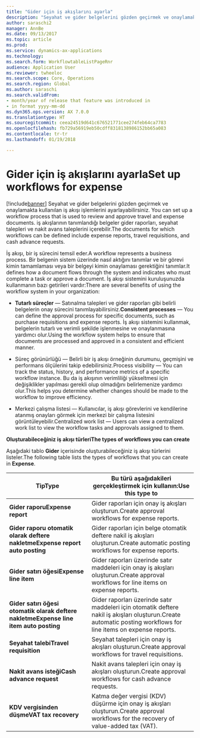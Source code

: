 ```yaml
---
title: "Gider için iş akışlarını ayarla"
description: "Seyahat ve gider belgelerini gözden geçirmek ve onaylamakta kullanılan iş akışı işlemlerini ayarlayabilirsiniz."
author: saraschi2
manager: AnnBe
ms.date: 09/13/2017
ms.topic: article
ms.prod: 
ms.service: dynamics-ax-applications
ms.technology: 
ms.search.form: WorkflowtableListPageRnr
audience: Application User
ms.reviewer: twheeloc
ms.search.scope: Core, Operations
ms.search.region: Global
ms.author: saraschi
ms.search.validFrom:
- month/year of release that feature was introduced in
- in format yyyy-mm-dd
ms.dyn365.ops.version: AX 7.0.0
ms.translationtype: HT
ms.sourcegitcommit: ceea24519d641c676521771cee274feb64ca7783
ms.openlocfilehash: fb729a56919eb50cdff8318138986152bb65a083
ms.contentlocale: tr-tr
ms.lasthandoff: 01/19/2018

---
```


# <a name="set-up-workflows-for-expense"></a><span data-ttu-id="b53dc-103">Gider için iş akışlarını ayarla</span><span class="sxs-lookup"><span data-stu-id="b53dc-103">Set up workflows for expense</span></span>

[!include[banner](../includes/banner.md)]<span data-ttu-id="b53dc-104"> Seyahat ve gider belgelerini gözden geçirmek ve onaylamakta kullanılan iş akışı işlemlerini ayarlayabilirsiniz.</span><span class="sxs-lookup"><span data-stu-id="b53dc-104"> You can set up a workflow process that is used to review and approve travel and expense documents.</span></span> <span data-ttu-id="b53dc-105">iş akışlarının tanımlandığı belgeler gider raporları, seyahat talepleri ve nakit avans taleplerini içerebilir.</span><span class="sxs-lookup"><span data-stu-id="b53dc-105">The documents for which workflows can be defined include expense reports, travel requisitions, and cash advance requests.</span></span>

<span data-ttu-id="b53dc-106">İş akışı, bir iş sürecini temsil eder.</span><span class="sxs-lookup"><span data-stu-id="b53dc-106">A workflow represents a business process.</span></span> <span data-ttu-id="b53dc-107">Bir belgenin sistem üzerinde nasıl aktığını tanımlar ve bir görevi kimin tamamlaması veya bir belgeyi kimin onaylaması gerektiğini tanımlar.</span><span class="sxs-lookup"><span data-stu-id="b53dc-107">It defines how a document flows through the system and indicates who must complete a task or approve a document.</span></span> <span data-ttu-id="b53dc-108">İş akışı sistemini kuruluşunuzda kullanmanın bazı getirileri vardır:</span><span class="sxs-lookup"><span data-stu-id="b53dc-108">There are several benefits of using the workflow system in your organization:</span></span>

-   <span data-ttu-id="b53dc-109">**Tutarlı süreçler** — Satınalma talepleri ve gider raporları gibi belirli belgelerin onay sürecini tanımlayabilirsiniz.</span><span class="sxs-lookup"><span data-stu-id="b53dc-109">**Consistent processes** — You can define the approval process for specific documents, such as purchase requisitions and expense reports.</span></span> <span data-ttu-id="b53dc-110">İş akışı sistemini kullanmak, belgelerin tutarlı ve verimli şekilde işlenmesine ve onaylanmasına yardımcı olur.</span><span class="sxs-lookup"><span data-stu-id="b53dc-110">Using the workflow system helps to ensure that documents are processed and approved in a consistent and efficient manner.</span></span>

-   <span data-ttu-id="b53dc-111">Süreç görünürlüğü — Belirli bir iş akışı örneğinin durumunu, geçmişini ve performans ölçülerini takip edebilirsiniz.</span><span class="sxs-lookup"><span data-stu-id="b53dc-111">Process visibility — You can track the status, history, and performance metrics of a specific workflow instance.</span></span> <span data-ttu-id="b53dc-112">Bu da iş akışının verimliliği yükseltmesi için değişiklikler yapılması gerekli olup olmadığını belirlemenize yardımcı olur.</span><span class="sxs-lookup"><span data-stu-id="b53dc-112">This helps you determine whether changes should be made to the workflow to improve efficiency.</span></span>

-   <span data-ttu-id="b53dc-113">Merkezi çalışma listesi — Kullanıcılar, iş akışı görevlerini ve kendilerine atanmış onayları görmek için merkezi bir çalışma listesini görüntüleyebilir.</span><span class="sxs-lookup"><span data-stu-id="b53dc-113">Centralized work list — Users can view a centralized work list to view the workflow tasks and approvals assigned to them.</span></span> 

<span data-ttu-id="b53dc-114">**Oluşturabileceğiniz iş akışı türleri**</span><span class="sxs-lookup"><span data-stu-id="b53dc-114">**The types of workflows you can create**</span></span>

<span data-ttu-id="b53dc-115">Aşağıdaki tablo **Gider** içerisinde oluşturabileceğiniz iş akışı türlerini listeler.</span><span class="sxs-lookup"><span data-stu-id="b53dc-115">The following table lists the types of workflows that you can create in **Expense**.</span></span>

| <span data-ttu-id="b53dc-116">**Tip**</span><span class="sxs-lookup"><span data-stu-id="b53dc-116">**Type**</span></span>                           | <span data-ttu-id="b53dc-117">**Bu türü aşağıdakileri gerçekleştirmek için kullanın:**</span><span class="sxs-lookup"><span data-stu-id="b53dc-117">**Use this type to**</span></span>                                                 |     
|------------------------------------|----------------------------------------------------------------------|
| <span data-ttu-id="b53dc-118">**Gider raporu**</span><span class="sxs-lookup"><span data-stu-id="b53dc-118">**Expense report**</span></span>                 | <span data-ttu-id="b53dc-119">Gider raporları için onay iş akışları oluşturun.</span><span class="sxs-lookup"><span data-stu-id="b53dc-119">Create approval workflows for expense reports.</span></span>                       |      
| <span data-ttu-id="b53dc-120">**Gider raporu otomatik olarak deftere nakletme**</span><span class="sxs-lookup"><span data-stu-id="b53dc-120">**Expense report auto posting**</span></span>    | <span data-ttu-id="b53dc-121">Gider raporları için belge otomatik deftere nakil iş akışları oluşturun.</span><span class="sxs-lookup"><span data-stu-id="b53dc-121">Create automatic posting workflows for expense reports.</span></span>              |     
| <span data-ttu-id="b53dc-122">**Gider satırı öğesi**</span><span class="sxs-lookup"><span data-stu-id="b53dc-122">**Expense line item**</span></span>              | <span data-ttu-id="b53dc-123">Gider raporları üzerinde satır maddeleri için onay iş akışları oluşturun.</span><span class="sxs-lookup"><span data-stu-id="b53dc-123">Create approval workflows for line items on expense reports.</span></span>         |     
| <span data-ttu-id="b53dc-124">**Gider satırı öğesi otomatik olarak deftere nakletme**</span><span class="sxs-lookup"><span data-stu-id="b53dc-124">**Expense line item auto posting**</span></span> | <span data-ttu-id="b53dc-125">Gider raporları üzerinde satır maddeleri için otomatik deftere nakil iş akışları oluşturun.</span><span class="sxs-lookup"><span data-stu-id="b53dc-125">Create automatic posting workflows for line items on expense reports.</span></span>|
| <span data-ttu-id="b53dc-126">**Seyahat talebi**</span><span class="sxs-lookup"><span data-stu-id="b53dc-126">**Travel requisition**</span></span>             | <span data-ttu-id="b53dc-127">Seyahat talepleri için onay iş akışları oluşturun.</span><span class="sxs-lookup"><span data-stu-id="b53dc-127">Create approval workflows for travel requisitions.</span></span>                   |    
| <span data-ttu-id="b53dc-128">**Nakit avans isteği**</span><span class="sxs-lookup"><span data-stu-id="b53dc-128">**Cash advance request**</span></span>           | <span data-ttu-id="b53dc-129">Nakit avans talepleri için onay iş akışları oluşturun.</span><span class="sxs-lookup"><span data-stu-id="b53dc-129">Create approval workflows for cash advance requests.</span></span>                 |     
| <span data-ttu-id="b53dc-130">**KDV vergisinden düşme**</span><span class="sxs-lookup"><span data-stu-id="b53dc-130">**VAT tax recovery**</span></span>               | <span data-ttu-id="b53dc-131">Katma değer vergisi (KDV) düşürme için onay iş akışları oluşturun.</span><span class="sxs-lookup"><span data-stu-id="b53dc-131">Create approval workflows for the recovery of value-added tax (VAT).</span></span> |       

